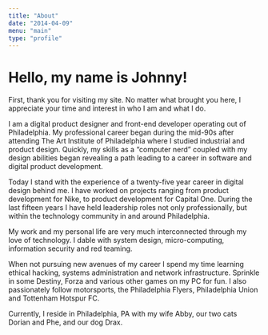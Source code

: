 ```yaml
---
title: "About"
date: "2014-04-09"
menu: "main"
type: "profile"
---
```


# Hello, my name is Johnny!

First, thank you for visiting my site. No matter what brought you here, I appreciate your time and interest in who I am and what I do.

I am a digital product designer and front-end developer operating out of Philadelphia. My professional career began during the mid-90s after attending The Art Institute of Philadelphia where I studied industrial and product design. Quickly, my skills as a “computer nerd” coupled with my design abilities began revealing a path leading to a career in software and digital product development.

Today I stand with the experience of a twenty-five year career in digital design behind me. I have worked on projects ranging from product development for Nike, to product development for Capital One. During the last fifteen years I have held leadership roles not only professionally, but within the technology community in and around Philadelphia. 

My work and my personal life are very much interconnected through my love of technology. I dable with system design, micro-computing, information security and red teaming.

When not pursuing new avenues of my career I spend my time learning ethical hacking, systems administration and network infrastructure. Sprinkle in some Destiny, Forza and various other games on my PC for fun. I also passionately follow motorsports, the Philadelphia Flyers, Philadelphia Union and Tottenham Hotspur FC.

Currently, I reside in Philadelphia, PA with my wife Abby, our two cats Dorian and Phe, and our dog Drax.

